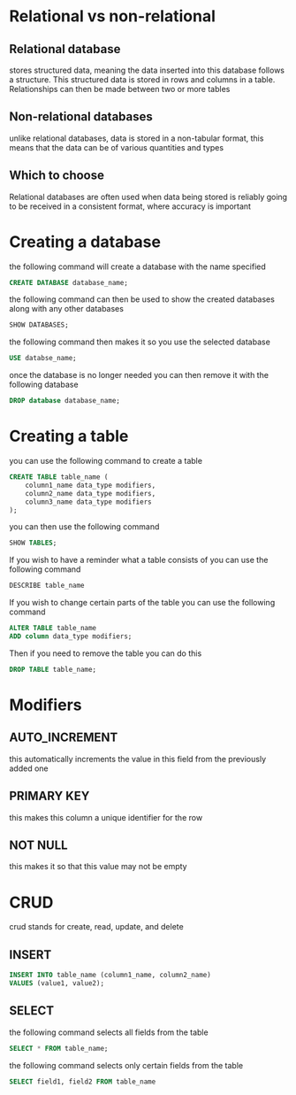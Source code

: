 # Relational vs non-relational
## Relational database
stores structured data, meaning the data inserted into this database follows a structure. This structured data is stored in rows and columns in a table. Relationships can then be made between two or more tables
## Non-relational databases
unlike relational databases, data is stored in a non-tabular format, this means that the data can be of various quantities and types
## Which to choose
Relational databases are often used when data being stored is reliably going to be received in a consistent format, where accuracy is important
# Creating a database
the following command will create a database with the name specified
```sql
CREATE DATABASE database_name;
```
the following command can then be used to show the created databases along with any other databases
```sql
SHOW DATABASES;
```
the following command then makes it so you use the selected database
```sql
USE databse_name;
```
once the database is no longer needed you can then remove it with the following database
```sql
DROP database database_name;
```
# Creating a table
you can use the following command to create a table
```sql
CREATE TABLE table_name (
	column1_name data_type modifiers,
	column2_name data_type modifiers,
	column3_name data_type modifiers
);
```
you can then use the following command
```sql
SHOW TABLES;
```
If you wish to have a reminder what a table consists of you can use the following command
```sql
DESCRIBE table_name
```
If you wish to change certain parts of the table you can use the following command
```sql
ALTER TABLE table_name
ADD column data_type modifiers;
```
Then if you need to remove the table you can do this
```sql
DROP TABLE table_name;
```
# Modifiers
## AUTO_INCREMENT
this automatically increments the value in this field from the previously added one
## PRIMARY KEY
this makes this column a unique identifier for the row
## NOT NULL
this makes it so that this value may not be empty
# CRUD
crud stands for create, read, update, and delete
## INSERT
```sql
INSERT INTO table_name (column1_name, column2_name)
VALUES (value1, value2);
```
## SELECT
the following command selects all fields from the table
```sql
SELECT * FROM table_name;
```
the following command selects only certain fields from the table
```sql
SELECT field1, field2 FROM table_name
```